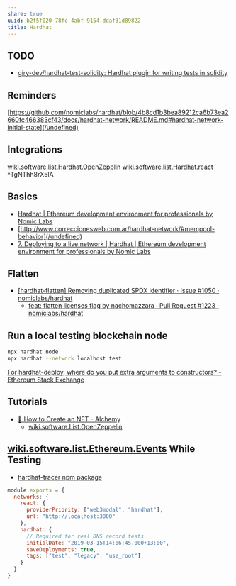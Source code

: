 ```yaml
---
share: true
uuid: b2f5f020-78fc-4abf-9154-ddaf31d89822
title: Hardhat
---
```

## TODO

* [giry-dev/hardhat-test-solidity: Hardhat plugin for writing tests in solidity](https://github.com/giry-dev/hardhat-test-solidity)

## Reminders

[https://github.com/nomiclabs/hardhat/blob/4b8cd1b3bea89212ca6b73ea2660fc466383cf43/docs/hardhat-network/README.md#hardhat-network-initial-state](/undefined)

## Integrations

[wiki.software.list.Hardhat.OpenZepplin](/undefined)
[wiki.software.list.Hardhat.react](/undefined)
 ^TgNThh8rX5lA
## Basics

* [Hardhat | Ethereum development environment for professionals by Nomic Labs](https://hardhat.org/plugins/hardhat-deploy.html)
* [http://www.correccionesweb.com.ar/hardhat-network/#mempool-behavior](/undefined)
* [7. Deploying to a live network | Hardhat | Ethereum development environment for professionals by Nomic Labs](https://hardhat.org/tutorial/deploying-to-a-live-network.html)

## Flatten

* [[hardhat-flatten] Removing duplicated SPDX identifier · Issue #1050 · nomiclabs/hardhat](https://github.com/nomiclabs/hardhat/issues/1050)
  * [feat: flatten licenses flag by nachomazzara · Pull Request #1223 · nomiclabs/hardhat](https://github.com/nomiclabs/hardhat/pull/1223)


## Run a local testing blockchain node

``` bash
npx hardhat node
npx hardhat --network localhost test
```

[For hardhat-deploy, where do you put extra arguments to constructors? - Ethereum Stack Exchange](https://ethereum.stackexchange.com/questions/102709/for-hardhat-deploy-where-do-you-put-extra-arguments-to-constructors)

## Tutorials

* [🎨 How to Create an NFT - Alchemy](https://docs.alchemy.com/alchemy/tutorials/how-to-create-an-nft)
  * [wiki.software.List.OpenZeppelin](/undefined)

## [wiki.software.list.Ethereum.Events](/undefined) While Testing

* [hardhat-tracer npm package](https://hardhat.org/plugins/hardhat-tracer.html)

``` javascript
module.exports = {
  networks: {
    react: {
      providerPriority: ["web3modal", "hardhat"],
      url: "http://localhost:3000"
    },
    hardhat: {
      // Required for real DNS record tests
      initialDate: "2019-03-15T14:06:45.000+13:00",
      saveDeployments: true,
      tags: ["test", "legacy", "use_root"],
    }
  }   
}
```